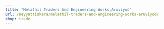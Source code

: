 ```yaml
---
title: "Melathil Traders And Engineering Works,Aruviyod"
url: /neyyattinkara/melathil-traders-and-engineering-works-aruviyod/
shop: trade
---
```

